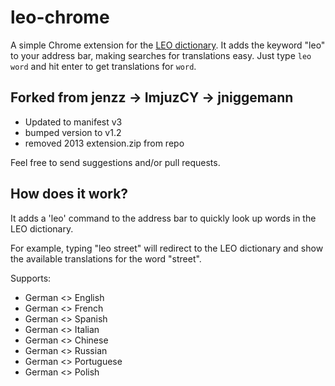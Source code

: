 leo-chrome
==========

A simple Chrome extension for the [LEO dictionary](http://dict.leo.org).
It adds the keyword "leo" to your address bar, making searches for translations easy. Just type `leo word` and hit enter to get translations for `word`.

Forked from jenzz -> ImjuzCY -> jniggemann
------------------------------------------
* Updated to manifest v3
* bumped version to v1.2
* removed 2013 extension.zip from repo

Feel free to send suggestions and/or pull requests.

How does it work?
-----------------

It adds a 'leo' command to the address bar to quickly look up words in the LEO dictionary.

For example, typing "leo street" will redirect to the LEO dictionary and show the available translations for the word "street".

Supports:

* German <> English
* German <> French
* German <> Spanish
* German <> Italian
* German <> Chinese
* German <> Russian
* German <> Portuguese
* German <> Polish
